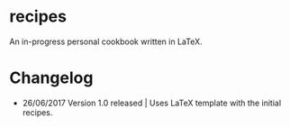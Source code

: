 # recipes

An in-progress personal cookbook written in LaTeX. 

# Changelog

-  26/06/2017 Version 1.0 released | Uses LaTeX template with the initial recipes. 
